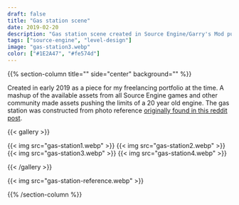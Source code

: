 ```yaml
---
draft: false
title: "Gas station scene"
date: 2019-02-20
description: "Gas station scene created in Source Engine/Garry's Mod pushing the limits of the engine."
tags: ["source-engine", "level-design"]
image: "gas-station3.webp"
color: ["#1E2A47", "#fe574d"]
---
```


{{% section-column title="" side="center" background="" %}}

Created in early 2019 as a piece for my freelancing portfolio at the time. A mashup of the available assets from all Source Engine games and other community made assets pushing the limits of a 20 year old engine. The gas station was constructed from photo reference [originally found in this reddit post](https://www.reddit.com/r/AbandonedPorn/comments/2vrjiu/abandoned_gas_station_in_naujoji_vilnia_lithuania/).

{{< gallery >}}

{{< img src="gas-station1.webp" >}}
{{< img src="gas-station2.webp" >}}
{{< img src="gas-station3.webp" >}}
{{< img src="gas-station4.webp" >}}

{{< /gallery >}}

{{< img src="gas-station-reference.webp" >}}

{{% /section-column %}}